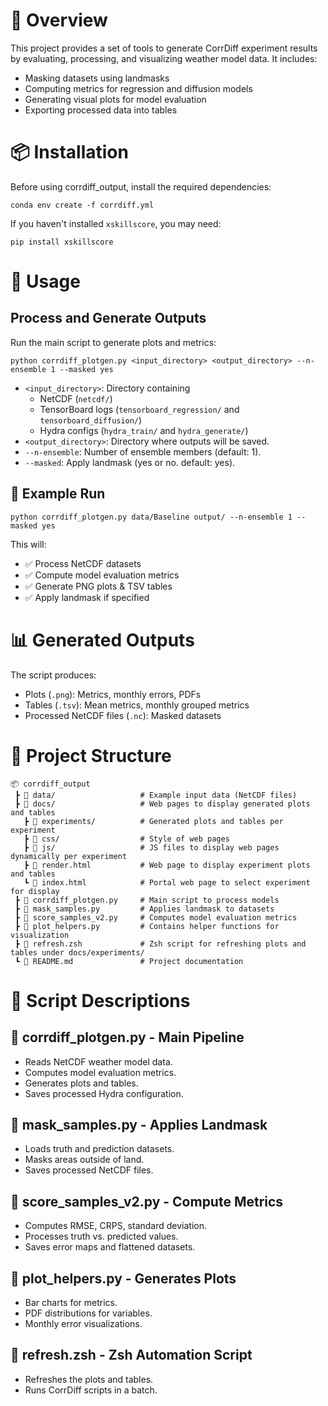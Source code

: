 # 📌 Overview
This project provides a set of tools to generate CorrDiff experiment results by evaluating, processing, and visualizing weather model data. It includes:

- Masking datasets using landmasks
- Computing metrics for regression and diffusion models
- Generating visual plots for model evaluation
- Exporting processed data into tables

# 📦 Installation

Before using corrdiff_output, install the required dependencies:

`conda env create -f corrdiff.yml`

If you haven't installed `xskillscore`, you may need:

`pip install xskillscore`

# 🚀 Usage

## Process and Generate Outputs
   Run the main script to generate plots and metrics:

   `python corrdiff_plotgen.py <input_directory> <output_directory> --n-ensemble 1 --masked yes`

   - `<input_directory>`: Directory containing
     - NetCDF (`netcdf/`)
     - TensorBoard logs (`tensorboard_regression/` and `tensorboard_diffusion/`)
     - Hydra configs (`hydra_train/` and `hydra_generate/`)
   - `<output_directory>`: Directory where outputs will be saved.
   - `--n-ensemble`: Number of ensemble members (default: 1).
   - `--masked`: Apply landmask (yes or no. default: yes).

## 📖 Example Run

`python corrdiff_plotgen.py data/Baseline output/ --n-ensemble 1 --masked yes`

This will:
- ✅ Process NetCDF datasets
- ✅ Compute model evaluation metrics
- ✅ Generate PNG plots & TSV tables
- ✅ Apply landmask if specified

# 📊 Generated Outputs

The script produces:

- Plots (`.png`): Metrics, monthly errors, PDFs
- Tables (`.tsv`): Mean metrics, monthly grouped metrics
- Processed NetCDF files (`.nc`): Masked datasets

# 📂 Project Structure

```
📦 corrdiff_output
 ┣ 📂 data/                   # Example input data (NetCDF files)
 ┣ 📂 docs/                   # Web pages to display generated plots and tables
   ┣ 📂 experiments/          # Generated plots and tables per experiment
   ┣ 📂 css/                  # Style of web pages
   ┣ 📂 js/                   # JS files to display web pages dynamically per experiment
   ┣ 📜 render.html           # Web page to display experiment plots and tables
   ┗ 📜 index.html            # Portal web page to select experiment for display
 ┣ 📜 corrdiff_plotgen.py     # Main script to process models
 ┣ 📜 mask_samples.py         # Applies landmask to datasets
 ┣ 📜 score_samples_v2.py     # Computes model evaluation metrics
 ┣ 📜 plot_helpers.py         # Contains helper functions for visualization
 ┣ 📜 refresh.zsh             # Zsh script for refreshing plots and tables under docs/experiments/
 ┗ 📜 README.md               # Project documentation
```

# 📜 Script Descriptions

## 🔹 corrdiff_plotgen.py - Main Pipeline
  - Reads NetCDF weather model data.
  - Computes model evaluation metrics.
  - Generates plots and tables.
  - Saves processed Hydra configuration.

## 🔹 mask_samples.py - Applies Landmask
  - Loads truth and prediction datasets.
  - Masks areas outside of land.
  - Saves processed NetCDF files.

## 🔹 score_samples_v2.py - Compute Metrics
  - Computes RMSE, CRPS, standard deviation.
  - Processes truth vs. predicted values.
  - Saves error maps and flattened datasets.

## 🔹 plot_helpers.py - Generates Plots
  - Bar charts for metrics.
  - PDF distributions for variables.
  - Monthly error visualizations.

## 🔹 refresh.zsh - Zsh Automation Script
  - Refreshes the plots and tables.
  - Runs CorrDiff scripts in a batch.
